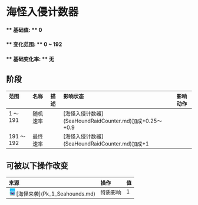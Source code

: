 # 海怪入侵计数器  
#### ** 基础值: ** 0   
#### ** 变化范围: ** 0 ~ 192  
#### ** 基础变化率: ** 无   
## 阶段  
<table class="table table-bordered" data-toggle="table"  ><thead style=""><tr ><th  style="text-align:left;vertical-align:top;"  >范围</th><th  style="text-align:left;vertical-align:top;"  >名称</th><th  style="text-align:left;vertical-align:top;"  data-sortable="true"  >描述</th><th  style="text-align:left;vertical-align:top;"  >影响状态</th><th  style="text-align:left;vertical-align:top;"  data-sortable="true"  >影响动作</th></tr></thead><tr ><td  style="text-align:left;vertical-align:top;"  >1 ～ 191</td><td  style="text-align:left;vertical-align:top;"  >随机速率</td><td  style="text-align:left;vertical-align:top;"  ></td><td  style="text-align:left;vertical-align:top;"  >[海怪入侵计数器](SeaHoundRaidCounter.md)加成+0.25～+0.9</td><td  style="text-align:left;vertical-align:top;"  ></td></tr><tr ><td  style="text-align:left;vertical-align:top;"  >191 ～ 192</td><td  style="text-align:left;vertical-align:top;"  >最终速率</td><td  style="text-align:left;vertical-align:top;"  ></td><td  style="text-align:left;vertical-align:top;"  >[海怪入侵计数器](SeaHoundRaidCounter.md)加成+1</td><td  style="text-align:left;vertical-align:top;"  ></td></tr></tbody></table>  
  
## 可被以下操作改变  
<table class="table table-bordered" data-toggle="table"  ><thead style=""><tr ><th  style="text-align:left;vertical-align:top;"  >来源</th><th  style="text-align:left;vertical-align:top;"  >操作</th><th  style="text-align:left;vertical-align:top;"  data-sortable="true"  >值</th></tr></thead><tr ><td  style="text-align:left;vertical-align:top;"  ><div style="width:20px;display:inline-block;text-align:center"><img decoding="async" src="../wiki/Sprite/Seahound.png" href="a.md" style="max-width:20px;max-height:20px;"></div>[海怪来袭](Pk_1_Seahounds.md)</td><td  style="text-align:left;vertical-align:top;"  >特质影响</td><td  style="text-align:left;vertical-align:top;"  >1</td></tr></tbody></table>  
  


<script>document.title="海怪入侵计数器 - 卡牌生存百科 Card Survival Wiki";</script>